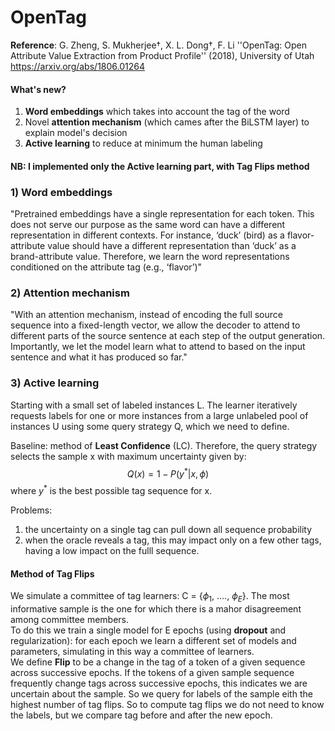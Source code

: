 # OpenTag

**Reference**: G. Zheng, S. Mukherjee†, X. L. Dong†, F. Li ''OpenTag: Open Attribute Value Extraction from Product Profile'' (2018), University of Utah https://arxiv.org/abs/1806.01264

#### What's new?

1) **Word embeddings** which takes into account the tag of the word<br>
2) Novel **attention mechanism** (which cames after the BiLSTM layer) to explain model's decision<br>
3) **Active learning** to reduce at minimum the human labeling

#### NB: I implemented only the Active learning part, with Tag Flips method


### 1) Word embeddings

"Pretrained embeddings have a single representation for each token.
This does not serve our purpose as the same word can have a different representation in different contexts. For instance, ‘duck’ (bird) as a flavor-attribute value should have a different representation than ‘duck’ as a brand-attribute value. Therefore, we learn the word representations conditioned on the attribute tag (e.g., ‘flavor’)"


### 2) Attention mechanism
"With an attention mechanism, instead of encoding the full source sequence into a fixed-length vector, we allow the decoder to attend to different parts of the source sentence at each step of the output generation. Importantly, we let
the model learn what to attend to based on the input sentence and what it has produced so far."


### 3) Active learning

Starting with a small set of labeled instances L. The learner iteratively requests labels for one or more instances
from a large unlabeled pool of instances U using some query strategy Q, which we need to define.

Baseline: method of **Least Confidence** (LC). Therefore, the query strategy selects the sample x with maximum uncertainty given by:
$$
Q(x) = 1 - P(y^*|x, \phi)
$$
where $y^*$ is the best possible tag sequence for x.

Problems:<br>
1) the uncertainty on a single tag can pull down all sequence probability<br>
2) when the oracle reveals a tag, this may impact only on a few other tags, having a low impact on the fulll sequence.


#### Method of Tag Flips

We simulate a committee of tag learners: C = {$\phi_1$, ...., $\phi_E$}. The most informative sample is the one for which there is a mahor disagreement among committee members.<br>
To do this we train a single model for E epochs (using **dropout** and regularization): for each epoch we learn a different set of models and parameters, simulating in this way a committee of learners.<br>
We define  **Flip** to be a change in the tag of a token of a given sequence across successive epochs. If the tokens of a given sample sequence frequently change tags across successive epochs, this indicates we are uncertain about the sample. So we query for labels of the sample eith the highest number of tag flips. So to compute tag flips we do not need to know the labels, but we compare tag before and after the new epoch.
